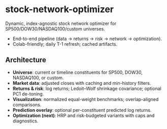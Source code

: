 ﻿# stock-network-optimizer
Dynamic, index-agnostic stock network optimizer for SP500/DOW30/NASDAQ100/custom universes.
- End-to-end pipeline (data → returns → risk → network → optimization).
- Colab-friendly; daily T-1 refresh; cached artifacts.

## Architecture

- **Universe**: current or timeline constituents for SP500, DOW30, NASDAQ100, or custom.
- **Market data**: adjusted closes with caching and min-history filters.
- **Returns & risk**: log returns; Ledoit–Wolf shrinkage covariance; optional PC1 de-toning.
- **Visualization**: normalized equal-weight benchmarks; overlap-aligned comparisons.
- **Prediction overlay**: optional per-constituent predicted log returns.
- **Optimization (next)**: HRP and risk-budgeted variants with caps and diagnostics.

